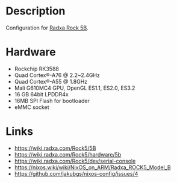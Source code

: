 # Description

Configuration for [Radxa Rock 5B](https://radxa.com/rock5b/).

# Hardware

* Rockchip RK3588 
* Quad Cortex®-A76 @ 2.2~2.4GHz
* Quad Cortex®-A55 @ 1.8GHz 
* Mali G610MC4 GPU, OpenGL ES1.1, ES2.0, ES3.2 
* 16 GB 64bit LPDDR4x 
* 16MB SPI Flash for bootloader
* eMMC socket

# Links

* https://wiki.radxa.com/Rock5/5B
* https://wiki.radxa.com/Rock5/hardware/5b
* https://wiki.radxa.com/Rock5/dev/serial-console
* https://nixos.wiki/wiki/NixOS_on_ARM/Radxa_ROCK5_Model_B
* https://github.com/jakubgs/nixos-config/issues/4
